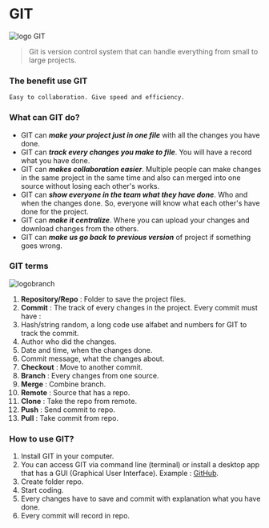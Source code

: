 # GIT
![logo GIT](https://git-scm.com/images/logos/logomark-orange@2x.png)
> Git is version control system that can handle everything from small to large projects.
>
### The benefit use GIT
```
Easy to collaboration. Give speed and efficiency.
```
### What can GIT do?
* GIT can _**make your project just in one file**_ with all the changes you have done.
* GIT can _**track every changes you make to file**_. You will have a record what you have done.
* GIT can _**makes collaboration easier**_. Multiple people can make changes in the same project in the same time and also can merged into one source without losing each other's works.
* GIT can *__show everyone in the team what they have done__*. Who and when the changes done. So, everyone will know what each other's have done for the project.
* GIT can _**make it centralize**_. Where you can upload your changes and download changes from the others.
* GIT can _**make us go back to previous version**_ of project if something goes wrong.

### GIT terms
![logobranch](https://screener.io/img/v2/docs/branching-merging.png)
1. **Repository/Repo** : Folder to save the project files.
2. **Commit** : The track of every changes in the project. Every commit must have :
 1. Hash/string random, a long code use alfabet and numbers for GIT to track the commit. 
 2. Author who did the changes.
 3. Date and time, when the changes done.
 4. Commit message, what the changes about.
3. **Checkout** : Move to another commit. 
4. **Branch** : Every changes from one source.
5. **Merge** : Combine branch.
6. **Remote** : Source that has a repo.
7. **Clone** : Take the repo from remote.
8. **Push** : Send commit to repo.
9. **Pull** : Take commit from repo.

### How to use GIT?
1. Install GIT in your computer. 
2. You can access GIT via command line (terminal) or install a desktop app that has a GUI (Graphical User Interface). Example : [GitHub](https://desktop.github.com/).
3. Create folder repo. 
4. Start coding.
5. Every changes have to save and commit with explanation what you have done.
6. Every commit will record in repo.

